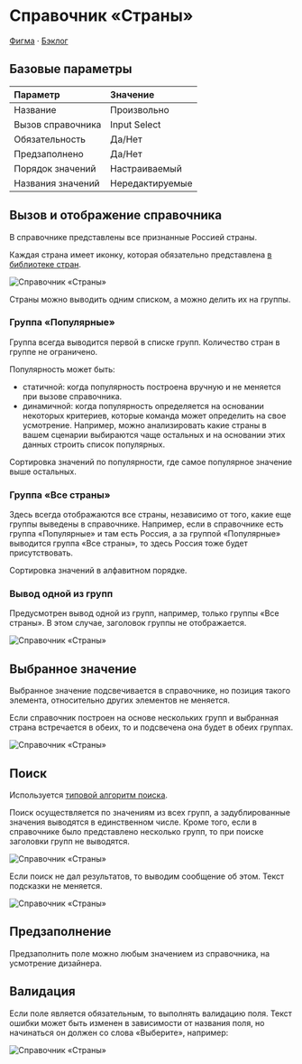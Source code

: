 # Справочник «Страны»
[Фигма](https://www.figma.com/design/vcJnk1pjqywou7To3O52Rq/%D0%A1%D0%BF%D1%80%D0%B0%D0%B2%D0%BE%D1%87%D0%BD%D0%B8%D0%BA%D0%B8?node-id=118%3A3606&t=ctPGjlvNgPsIrjJY-1) · [Бэклог](https://github.com/metz-hei/psb/labels/Страны)

## Базовые параметры
| Параметр          | Значение        |
| :---------------- | :-------------- |
| Название          | Произвольно     |
| Вызов справочника | Input Select    |
| Обязательность    | Да/Нет          |
| Предзаполнено     | Да/Нет          |
| Порядок значений  | Настраиваемый   |
| Названия значений | Нередактируемые |

## Вызов и отображение справочника
В справочнике представлены все признанные Россией страны.

Каждая страна имеет иконку, которая обязательно представлена [в библиотеке стран](https://www.figma.com/design/QQPmkY46t5KL7meRyJh6bc/%E2%9C%85%F0%9F%93%9A%E2%80%93-%F0%9F%99%8FIcons?node-id=29498%3A2036&t=5FtdDF4qMHswU6y6-1).

![Справочник «Страны»](./1.png)

Страны можно выводить одним списком, а можно делить их на группы.

### Группа «Популярные»
Группа всегда выводится первой в списке групп. Количество стран в группе не ограничено.

Популярность может быть:
- статичной: когда популярность построена вручную и не меняется при вызове справочника. 
- динамичной: когда популярность определяется на основании некоторых критериев, которые команда может определить на свое усмотрение. Например, можно анализировать какие страны в вашем сценарии выбираются чаще остальных и на основании этих данных строить список популярных.

Сортировка значений по популярности, где самое популярное значение выше остальных.

### Группа «Все страны»
Здесь всегда отображаются все страны, независимо от того, какие еще группы выведены в справочнике. Например, если в справочнике есть группа «Популярные» и там есть Россия, а за группой «Популярные» выводится группа «Все страны», то здесь Россия тоже будет присутствовать.

Сортировка значений в алфавитном порядке.

### Вывод одной из групп
Предусмотрен вывод одной из групп, например, только группы «Все страны». В этом случае, заголовок группы не отображается.

![Справочник «Страны»](./2.png)

## Выбранное значение
Выбранное значение подсвечивается в справочнике, но позиция такого элемента, относительно других элементов не меняется.

Если справочник построен на основе нескольких групп и выбранная страна встречается в обеих, то и подсвечена она будет в обеих группах.

![Справочник «Страны»](./3.png)

## Поиск
Используется [типовой алгоритм поиска](../search/).

Поиск осуществляется по значениям из всех групп, а задублированные значения выводятся в единственном числе. Кроме того, если в справочнике было представлено несколько групп, то при поиске заголовки групп не выводятся.

![Справочник «Страны»](./4.png)

Если поиск не дал результатов, то выводим сообщение об этом. Текст подсказки не меняется.

![Справочник «Страны»](./5.png)

## Предзаполнение
Предзаполнить поле можно любым значением из справочника, на усмотрение дизайнера.

## Валидация
Если поле является обязательным, то выполнять валидацию поля. Текст ошибки может быть изменен в зависимости от названия поля, но начинаться он должен со слова «Выберите», например:

![Справочник «Страны»](./6.png)